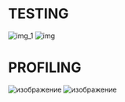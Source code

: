 # TESTING

![img_1](https://user-images.githubusercontent.com/59141793/206187761-2ebd85b7-220b-4e67-b6e1-7cd28512d210.png)
![img](https://user-images.githubusercontent.com/59141793/206187769-9b197537-2189-4759-8d0b-c947b23cb0a5.png)

# PROFILING

![изображение](https://user-images.githubusercontent.com/59141793/206188856-ff06a66b-67da-4bc4-9d49-fb62244a126c.png)
![изображение](https://user-images.githubusercontent.com/59141793/206188919-a517e40c-7ea3-490d-8996-7924cc1e85fc.png)
